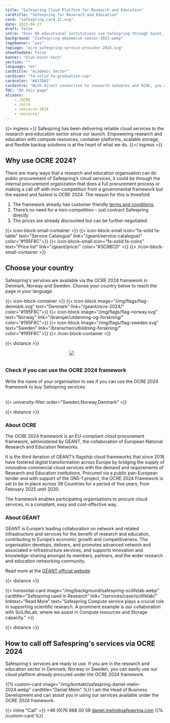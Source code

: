 ```yaml
---
title: "Safespring Cloud Platform for Research and Education"
cardtitle: "Safespring for Reserach and Education"
card: "safespring_card_11.svg"
date: 2023-04-27
draft: false
intro: "Over 60 educational institutions use Safespring through Sunet, Sikt, DeiC or directly via the GÉANT OCRE framework."
background: "2safespring-akademisk-sektor-2022.webp"
logobanner: "yes"
toplogo: "ocre-safespring-service-providor-2024.svg"
showthedate: false
banner: "blue-hover-tech"
section: ""
language: "en"
cardtitle: "Academic Sector"
cardicon: "fa-solid fa-graduation-cap"
cardcolor: "#417DA5"
cardintro: "With direct connection to research networks and OCRE, you can get started quickly."
TOC: "On this page"
aliases:
    - /OCRE
    - /ocre
    - /en/ocre-2024
    - /en/ocre/
---
```


{{< ingress >}}
Safespring has been delivering reliable cloud services to the research and education sector since our launch. Empowering research and education with compute resources, container platforms, scalable storage, and flexible backup solutions is at the heart of what we do.
{{</ ingress >}}

## Why use OCRE 2024?

There are many ways that a research and education organisation can do public procurement of Safespring’s cloud services, it could be through the internal procurement organization that does a full procurement process or making a call off with mini-competition from a governmental framework but the easiest and fastest is OCRE 2024. The reason for this is threefold:

1. The framework already has customer friendly [terms and conditions](https://about.geant.org/wp-content/uploads/2025/01/Volume3-GEANT-Terms-and-Conditions-for-IT-Contracts-2025final-1.pdf).
2. There’s no need for a mini-competition – just contract Safespring directly
3. The prices are already discounted but can be further negotiated.

{{< icon-block-small-container >}}
{{< icon-block-small icon="fa-solid fa-table" text="Service Catalogue" link="/geant/service-catalogue/" color="#195F8C">}}
{{< icon-block-small icon="fa-solid fa-coins" text="Price list" link="/geant/price/" color="#3C9BCD" >}}
{{< /icon-block-small-container >}}

## Choose your country

Safespring's services are available via the OCRE 2024 framework in Denmark, Norway and Sweden. Choose your country below to reach the page in your language.

{{< icon-block-container >}}
{{< icon-block image="/img/flags/flag-denmark.svg" text="Denmark" link="/geant/ocre-2024/" color="#195F8C">}}
{{< icon-block image="/img/flags/flag-norway.svg" text="Norway" link="/bransjer/utdanning-og-forskning/" color="#195F8C">}}
{{< icon-block image="/img/flags/flag-sweden.svg" text="Sweden" link="/branscher/utbildning-forskning/" color="#195F8C">}}
{{< /icon-block-container >}}

{{< distance >}}

<div class="safespring-horisontal-card-container bg-white shadow-1 safespring-horisontal-card-row">
    <div class="safespring-horisontal-card-col safespring-horisontal-card-image" style="background-image: url(/img/card/ocre-background-blue.svg); display: flex;justify-content: center; align-items: center;" alt="">
        <img src="/img/card/ocre-logo-white.svg" style="max-width: 80%; min-width: 20%; min-height: 30px;">
    </div>
<div class="safespring-horisontal-card-col safespring-horisontal-card-content">
    <h3>Check if you can use the OCRE 2024 framework</h3>
    <p>Write the name of your organisation to see if you can use the OCRE 2024 framework to buy Safespring services.</p>
    <br>
    {{< university-filter order="Sweden,Norway,Denmark" >}}
    <br>
</div>
</div>

{{< distance >}}

### About OCRE

The OCRE 2024 framework is an EU-compliant cloud procurement framework, administered by GÉANT, the collaboration of European National Research and Education Networks.

It is the third iteration of GÉANT’s flagship cloud frameworks that since 2016 have fostered digital transformation across Europe by bridging the supply of innovative commercial cloud services with the demand and requirements of Research and Education institutions. Procured via a public pan-European tender and with support of the GN5-1 project, the OCRE 2024 Framework is set to be in place across 39 Countries for a period of five years, from February 2025 until 2030.

The framework enables participating organisations to procure cloud services, in a compliant, easy and cost-effective way.

### About GÉANT

GÉANT is Europe’s leading collaboration on network and related infrastructure and services for the benefit of research and education, contributing to Europe’s economic growth and competitiveness. The organisation develops, delivers, and promotes advanced network and associated e-infrastructure services, and supports innovation and knowledge-sharing amongst its members, partners, and the wider research and education networking community.

Read more at the [GÉANT official website](https://geant.org/)

{{< distance >}}

{{< horisontal-card image="/img/background/safespring-scilifelab.webp" cardtitle="Safespring used in Research" link="/services/case/scilifelab/" linktext="Read More" text="Safespring Compute service plays a crucial role in supporting scientific research. A prominent example is our collaboration with SciLifeLab, where we assist in Compute resources and Storage capacity." >}}

{{< distance >}}

## How to call off Safespring's services via OCRE 2024

Safespring's services are ready to use. If you are in the research and education sector in Denmark, Norway or Sweden, you can easily use our cloud platform already procured under the OCRE 2024 framework.

{{% custom-card image="/img/kontakt/safespring-daniel-melin-2024.webp" cardtitle="Daniel Melin" %}}
I am the Head of Business Development and can assist you in using our services available under the OCRE 2024 framework.

{{< inline "Call" >}} +46 (0)76 868 00 59
[daniel.melin@safespring.com](mailto:daniel.melin@safespring.com)
{{% /custom-card %}}
